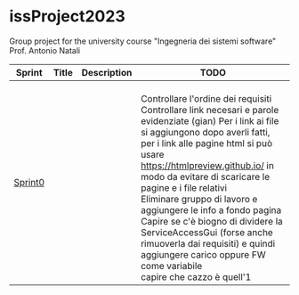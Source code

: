 # issProject2023
Group project for the university course "Ingegneria dei sistemi software" Prof. Antonio Natali

| Sprint              | Title | Description | TODO                                                                                                                                                                                                                                                                                                                                                                                                                                                                                                               |
|---------------------|-------|-------------|--------------------------------------------------------------------------------------------------------------------------------------------------------------------------------------------------------------------------------------------------------------------------------------------------------------------------------------------------------------------------------------------------------------------------------------------------------------------------------------------------------------------|
| [Sprint0](Sprint0/) |       |             | <br/>Controllare l'ordine dei requisiti<br/>Controllare link necesari e parole evidenziate (gian) Per i link ai file si aggiungono dopo averli fatti, per i link alle pagine html si può usare https://htmlpreview.github.io/ in modo da evitare di scaricare le pagine e i file relativi <br/> Eliminare gruppo di lavoro e aggiungere le info a fondo pagina<br/>Capire se c'è biogno di dividere la ServiceAccessGui (forse anche rimuoverla dai requisiti) e quindi aggiungere carico oppure FW come variabile<br/>capire che cazzo è quell'1 |